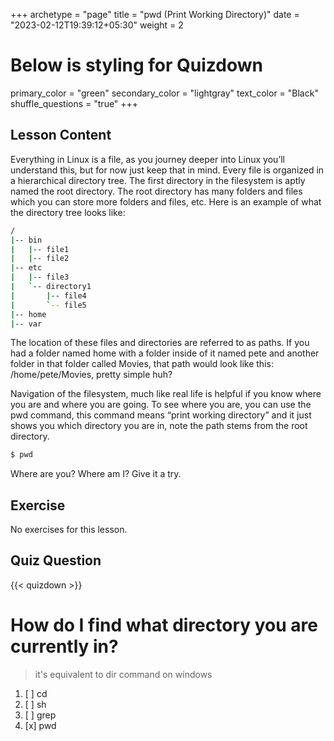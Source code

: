 +++
archetype = "page"
title = "pwd (Print Working Directory)"
date = "2023-02-12T19:39:12+05:30"
weight = 2
# Below is styling for Quizdown
primary_color = "green"
secondary_color = "lightgray"
text_color = "Black"
shuffle_questions = "true"
+++

## Lesson Content

Everything in Linux is a file, as you journey deeper into Linux you’ll understand this, but for now just keep that in mind. Every file is organized in a hierarchical directory tree. The first directory in the filesystem is aptly named the root directory. The root directory has many folders and files which you can store more folders and files, etc. Here is an example of what the directory tree looks like: 

```bash
/
|-- bin
|   |-- file1
|   |-- file2
|-- etc
|   |-- file3
|   `-- directory1
|       |-- file4
|       `-- file5
|-- home
|-- var
```

The location of these files and directories are referred to as paths. If you had a folder named home with a folder inside of it named pete and another folder in that folder called Movies, that path would look like this: /home/pete/Movies, pretty simple huh?

Navigation of the filesystem, much like real life is helpful if you know where you are and where you are going. To see where you are, you can use the pwd command, this command means “print working directory” and it just shows you which directory you are in, note the path stems from the root directory.

```bash
$ pwd
```

Where are you? Where am I? Give it a try.

## Exercise

No exercises for this lesson.

## Quiz Question

{{< quizdown >}}

# How do I find what directory you are currently in?

> it's equivalent to dir command on windows 

1. [ ] cd
2. [ ] sh
3. [ ] grep
4. [x] pwd